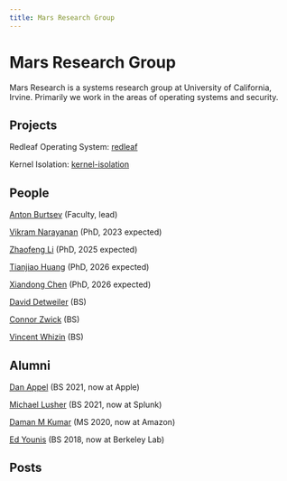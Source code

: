 ```yaml
---
title: Mars Research Group
---
```


# Mars Research Group

Mars Research is a systems research group at University of California, Irvine. Primarily we work in the areas of operating systems and security. 

## Projects

Redleaf Operating System: [redleaf](./redleaf)

Kernel Isolation: [kernel-isolation](./kernel-isolation)

## People

[Anton Burtsev](https://www.ics.uci.edu/~aburtsev) (Faculty, lead)

[Vikram Narayanan](https://arkivm.github.io) (PhD, 2023 expected)

[Zhaofeng Li](https://zhaofeng.li) (PhD, 2025 expected)

[Tianjiao Huang](https://github.com/tjhu) (PhD, 2026 expected)

[Xiandong Chen](https://github.com/FeizaiYiHao) (PhD, 2026 expected)

[David Detweiler](https://github.com/daviddetweiler) (BS)

[Connor Zwick](https://github.com/czoop) (BS)

[Vincent Whizin](https://github.com/vwheezy22) (BS)


## Alumni

[Dan Appel](https://github.com/Danappelxx) (BS 2021, now at Apple)

[Michael Lusher](https://github.com/1aguna) (BS 2021, now at Splunk)

[Daman M Kumar](https://github.com/damanmkumar) (MS 2020, now at Amazon)

[Ed Younis](https://github.com/edyounis) (BS 2018, now at Berkeley Lab)

## Posts
